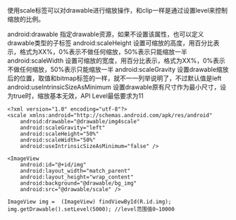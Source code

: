 使用scale标签可以对drawable进行缩放操作，和clip一样是通过设置level来控制缩放的比例。

android:drawable 指定drawable资源，如果不设置该属性，也可以定义drawable类型的子标签
android:scaleHeight 设置可缩放的高度，用百分比表示，格式为XX%，0%表示不做任何缩放，50%表示只能缩放一半
android:scaleWidth 设置可缩放的宽度，用百分比表示，格式为XX%，0%表示不做任何缩放，50%表示只能缩放一半
android:scaleGravity 设置drawable缩放后的位置，取值和bitmap标签的一样，就不一一列举说明了，不过默认值是left
android:useIntrinsicSizeAsMinimum 设置drawable原有尺寸作为最小尺寸，设为true时，缩放基本无效，API Level最低要求为11

```
<?xml version="1.0" encoding="utf-8"?>
<scale xmlns:android="http://schemas.android.com/apk/res/android"
    android:drawable="@drawable/img4scale"
    android:scaleGravity="left"
    android:scaleHeight="50%"
    android:scaleWidth="50%"
    android:useIntrinsicSizeAsMinimum="false" />
```


```
<ImageView
    android:id="@+id/img"
    android:layout_width="match_parent"
    android:layout_height="wrap_content"
    android:background="@drawable/bg_img"
    android:src="@drawable/scale" />
```

```
ImageView img =  (ImageView) findViewById(R.id.img);
img.getDrawable().setLevel(5000); //level范围值0~10000 
```
